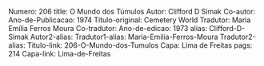 Numero: 206
title: O Mundo dos Túmulos
Autor: Clifford D Simak
Co-autor: 
Ano-de-Publicacao: 1974
Titulo-original: Cemetery World
Tradutor: Maria Emília Ferros Moura
Co-tradutor: 
Ano-de-edicao: 1973
alias: Clifford-D-Simak
Autor2-alias: 
Tradutor1-alias: Maria-Emilia-Ferros-Moura
Tradutor2-alias: 
Titulo-link: 206-O-Mundo-dos-Tumulos
Capa: Lima de Freitas
pags: 214
Capa-link: Lima-de-Freitas